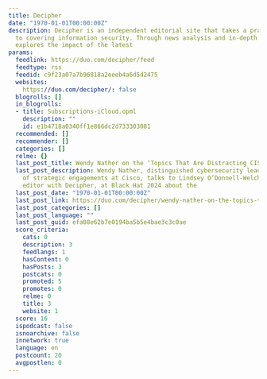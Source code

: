 ```yaml
---
title: Decipher
date: "1970-01-01T00:00:00Z"
description: Decipher is an independent editorial site that takes a practical approach
  to covering information security. Through news analysis and in-depth features, Decipher
  explores the impact of the latest
params:
  feedlink: https://duo.com/decipher/feed
  feedtype: rss
  feedid: c9f23a07a7b96818a2eeeb4a6d5d2475
  websites:
    https://duo.com/decipher/: false
  blogrolls: []
  in_blogrolls:
  - title: Subscriptions-iCloud.opml
    description: ""
    id: e1b4718a0340ff1e866dc2d733303081
  recommended: []
  recommender: []
  categories: []
  relme: {}
  last_post_title: Wendy Nather on the ‘Topics That Are Distracting CISOs’
  last_post_description: Wendy Nather, distinguished cybersecurity leader and director
    of strategic engagements at Cisco, talks to Lindsey O’Donnell-Welch, executive
    editor with Decipher, at Black Hat 2024 about the
  last_post_date: "1970-01-01T00:00:00Z"
  last_post_link: https://duo.com/decipher/wendy-nather-on-the-topics-that-are-distracting-cisos
  last_post_categories: []
  last_post_language: ""
  last_post_guid: efa08e62b7e0194ba5b5e4bae3c3c0ae
  score_criteria:
    cats: 0
    description: 3
    feedlangs: 1
    hasContent: 0
    hasPosts: 3
    postcats: 0
    promoted: 5
    promotes: 0
    relme: 0
    title: 3
    website: 1
  score: 16
  ispodcast: false
  isnoarchive: false
  innetwork: true
  language: en
  postcount: 20
  avgpostlen: 0
---
```

